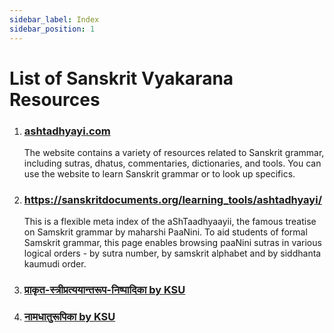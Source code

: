 ```yaml
---
sidebar_label: Index
sidebar_position: 1
---
```


# List of Sanskrit Vyakarana Resources

1. ### [ashtadhyayi.com](https://ashtadhyayi.com)
    
    The website contains a variety of resources related to Sanskrit grammar, including sutras, dhatus, commentaries, dictionaries, and tools. You can use the website to learn Sanskrit grammar or to look up specifics.

1. ### https://sanskritdocuments.org/learning_tools/ashtadhyayi/

    This is a flexible meta index of the aShTaadhyaayii, the famous treatise on Samskrit grammar by maharshi PaaNini. To aid students of formal Samskrit grammar, this page enables browsing paaNini sutras in various logical orders - by sutra number, by samskrit alphabet and by siddhanta kaumudi order.

1. ### [प्राकृत-स्त्रीप्रत्ययान्तरूप-निष्पादिका by KSU](https://sambhasha.ksu.ac.in/CompLing/prakrita_stri_pratyaya)

1. ### [नामधातुरूपिका by KSU](https://sambhasha.ksu.ac.in/CompLing/NamaDhatu/namadhatuhome.html)
